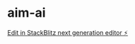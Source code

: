 # aim-ai

[Edit in StackBlitz next generation editor ⚡️](https://stackblitz.com/~/github.com/Rose-saim/aim-ai)